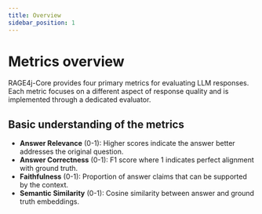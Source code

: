 ```yaml
---
title: Overview
sidebar_position: 1
---
```


# Metrics overview

RAGE4j-Core provides four primary metrics for evaluating LLM responses. Each metric focuses on a different aspect of response quality and is implemented through a dedicated evaluator.

## Basic understanding of the metrics

- **Answer Relevance** (0-1): Higher scores indicate the answer better addresses the original question.
- **Answer Correctness** (0-1): F1 score where 1 indicates perfect alignment with ground truth.
- **Faithfulness** (0-1): Proportion of answer claims that can be supported by the context.
- **Semantic Similarity** (0-1): Cosine similarity between answer and ground truth embeddings.